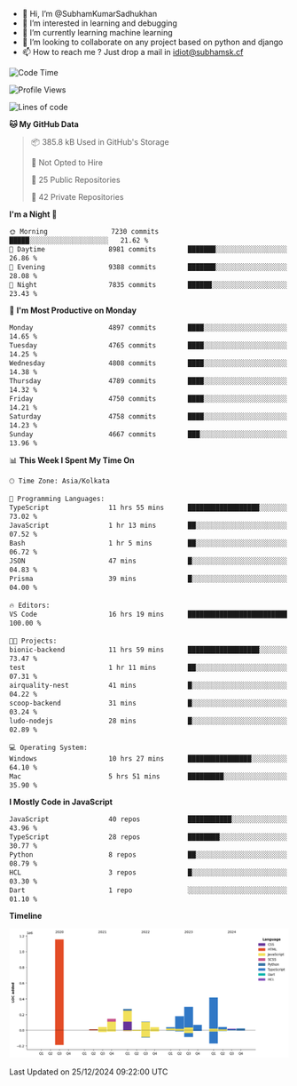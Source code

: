 - 👋 Hi, I’m @SubhamKumarSadhukhan
- 👀 I’m interested in learning and debugging
- 🌱 I’m currently learning machine learning
- 💞️ I’m looking to collaborate on any project based on python and django
- 📫 How to reach me ?
      Just drop a mail in idiot@subhamsk.cf

<!---
SubhamKumarSadhukhan/SubhamKumarSadhukhan is a ✨ special ✨ repository because its `README.md` (this file) appears on your GitHub profile.
You can click the Preview link to take a look at your changes.
--->


<!--START_SECTION:waka-->
![Code Time](http://img.shields.io/badge/Code%20Time-2%2C689%20hrs%2026%20mins-blue)

![Profile Views](http://img.shields.io/badge/Profile%20Views-0-blue)

![Lines of code](https://img.shields.io/badge/From%20Hello%20World%20I%27ve%20Written-2.9%20million%20lines%20of%20code-blue)

**🐱 My GitHub Data** 

> 📦 385.8 kB Used in GitHub's Storage 
 > 
> 🚫 Not Opted to Hire
 > 
> 📜 25 Public Repositories 
 > 
> 🔑 42 Private Repositories 
 > 
**I'm a Night 🦉** 

```text
🌞 Morning                7230 commits        █████░░░░░░░░░░░░░░░░░░░░   21.62 % 
🌆 Daytime                8981 commits        ███████░░░░░░░░░░░░░░░░░░   26.86 % 
🌃 Evening                9388 commits        ███████░░░░░░░░░░░░░░░░░░   28.08 % 
🌙 Night                  7835 commits        ██████░░░░░░░░░░░░░░░░░░░   23.43 % 
```
📅 **I'm Most Productive on Monday** 

```text
Monday                   4897 commits        ████░░░░░░░░░░░░░░░░░░░░░   14.65 % 
Tuesday                  4765 commits        ████░░░░░░░░░░░░░░░░░░░░░   14.25 % 
Wednesday                4808 commits        ████░░░░░░░░░░░░░░░░░░░░░   14.38 % 
Thursday                 4789 commits        ████░░░░░░░░░░░░░░░░░░░░░   14.32 % 
Friday                   4750 commits        ████░░░░░░░░░░░░░░░░░░░░░   14.21 % 
Saturday                 4758 commits        ████░░░░░░░░░░░░░░░░░░░░░   14.23 % 
Sunday                   4667 commits        ███░░░░░░░░░░░░░░░░░░░░░░   13.96 % 
```


📊 **This Week I Spent My Time On** 

```text
🕑︎ Time Zone: Asia/Kolkata

💬 Programming Languages: 
TypeScript               11 hrs 55 mins      ██████████████████░░░░░░░   73.02 % 
JavaScript               1 hr 13 mins        ██░░░░░░░░░░░░░░░░░░░░░░░   07.52 % 
Bash                     1 hr 5 mins         ██░░░░░░░░░░░░░░░░░░░░░░░   06.72 % 
JSON                     47 mins             █░░░░░░░░░░░░░░░░░░░░░░░░   04.83 % 
Prisma                   39 mins             █░░░░░░░░░░░░░░░░░░░░░░░░   04.00 % 

🔥 Editors: 
VS Code                  16 hrs 19 mins      █████████████████████████   100.00 % 

🐱‍💻 Projects: 
bionic-backend           11 hrs 59 mins      ██████████████████░░░░░░░   73.47 % 
test                     1 hr 11 mins        ██░░░░░░░░░░░░░░░░░░░░░░░   07.31 % 
airquality-nest          41 mins             █░░░░░░░░░░░░░░░░░░░░░░░░   04.22 % 
scoop-backend            31 mins             █░░░░░░░░░░░░░░░░░░░░░░░░   03.24 % 
ludo-nodejs              28 mins             █░░░░░░░░░░░░░░░░░░░░░░░░   02.89 % 

💻 Operating System: 
Windows                  10 hrs 27 mins      ████████████████░░░░░░░░░   64.10 % 
Mac                      5 hrs 51 mins       █████████░░░░░░░░░░░░░░░░   35.90 % 
```

**I Mostly Code in JavaScript** 

```text
JavaScript               40 repos            ███████████░░░░░░░░░░░░░░   43.96 % 
TypeScript               28 repos            ████████░░░░░░░░░░░░░░░░░   30.77 % 
Python                   8 repos             ██░░░░░░░░░░░░░░░░░░░░░░░   08.79 % 
HCL                      3 repos             █░░░░░░░░░░░░░░░░░░░░░░░░   03.30 % 
Dart                     1 repo              ░░░░░░░░░░░░░░░░░░░░░░░░░   01.10 % 
```



**Timeline**

![Lines of Code chart](https://raw.githubusercontent.com/SubhamKumarSadhukhan/SubhamKumarSadhukhan/main/assets/bar_graph.png)


 Last Updated on 25/12/2024 09:22:00 UTC
<!--END_SECTION:waka-->
